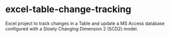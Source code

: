 # excel-table-change-tracking

Excel project to track changes in a Table and update a MS Access database configured with a Slowly Changing Dimension 2 (SCD2) model.